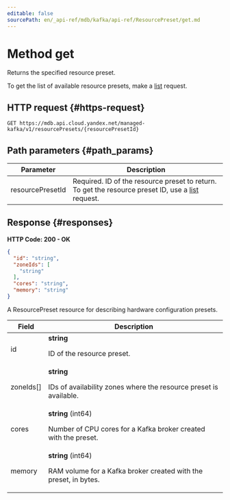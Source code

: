 ```yaml
---
editable: false
sourcePath: en/_api-ref/mdb/kafka/api-ref/ResourcePreset/get.md
---
```


# Method get
Returns the specified resource preset.
 
To get the list of available resource presets, make a [list](/docs/managed-kafka/api-ref/ResourcePreset/list) request.
 
## HTTP request {#https-request}
```
GET https://mdb.api.cloud.yandex.net/managed-kafka/v1/resourcePresets/{resourcePresetId}
```
 
## Path parameters {#path_params}
 
Parameter | Description
--- | ---
resourcePresetId | Required. ID of the resource preset to return.  To get the resource preset ID, use a [list](/docs/managed-kafka/api-ref/ResourcePreset/list) request.
 
## Response {#responses}
**HTTP Code: 200 - OK**

```json 
{
  "id": "string",
  "zoneIds": [
    "string"
  ],
  "cores": "string",
  "memory": "string"
}
```
A ResourcePreset resource for describing hardware configuration presets.
 
Field | Description
--- | ---
id | **string**<br><p>ID of the resource preset.</p> 
zoneIds[] | **string**<br><p>IDs of availability zones where the resource preset is available.</p> 
cores | **string** (int64)<br><p>Number of CPU cores for a Kafka broker created with the preset.</p> 
memory | **string** (int64)<br><p>RAM volume for a Kafka broker created with the preset, in bytes.</p> 